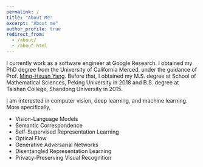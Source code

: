 ```yaml
---
permalink: /
title: "About Me"
excerpt: "About me"
author_profile: true
redirect_from:
  - /about/
  - /about.html
---
```


I currently work as a software engineer at Google Research. I obtained my PhD degree from the University of California Merced, under the guidance of Prof. [Ming-Hsuan Yang](http://faculty.ucmerced.edu/mhyang/).
Before that, I obtained my M.S. degree at School of Mathematical Sciences, Peking University in 2018
and B.S. degree at Taishan College, Shandong University in 2015.

I am interested in computer vision, deep learning, and machine learning.
More specifically,
- Vision-Language Models
- Semantic Correspondence
- Self-Supervised Representation Learning
- Optical Flow
- Generative Adversarial Networks
- Disentangled Representation Learning
- Privacy-Preserving Visual Recognition

